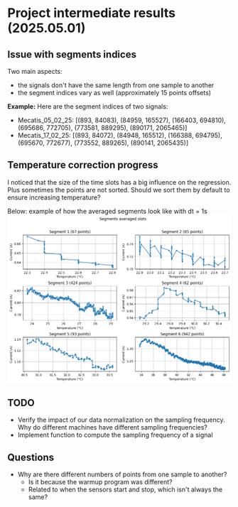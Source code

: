 # Project intermediate results (2025.05.01)

## Issue with segments indices

Two main aspects:

- the signals don't have the same length from one sample to another
- the segment indices vary as well (approximately 15 points offsets)

**Example:** Here are the segment indices of two signals:

- Mecatis_05_02_25: [(893, 84083), (84959, 165527), (166403, 694810), (695686, 772705), (773581, 889295), (890171, 2065465)]
- Mecatis_17_02_25: [(893, 84072), (84948, 165512), (166388, 694795), (695670, 772677), (773552, 889265), (890141, 2065435)]

## Temperature correction progress

I noticed that the size of the time slots has a big influence on the regression. Plus sometimes the points are not sorted. Should we sort them by default to ensure increasing temperature?

Below: example of how the averaged segments look like with dt = 1s
![./slotSizeImpact.png](./slotSizeImpact.png)

## TODO

- Verify the impact of our data normalization on the sampling frequency. Why do different machines have different sampling frequencies?
- Implement function to compute the sampling frequency of a signal

## Questions

- Why are there different numbers of points from one sample to another?
  - Is it because the warmup program was different?
  - Related to when the sensors start and stop, which isn't always the same?
